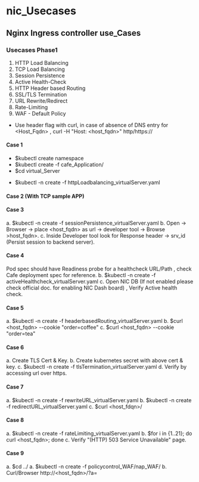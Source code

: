 # nic_Usecases
## Nginx Ingress controller use_Cases
### Usecases Phase1

1. HTTP Load Balancing 
2. TCP Load Balancing 
3. Session Persistence 
4. Active Health-Check
5. HTTP Header based Routing 
6. SSL/TLS Termination
7. URL Rewrite/Redirect
8. Rate-Limiting
9. WAF - Default Policy 

* Use header flag with curl, in case of absence of DNS entry for <Host_Fqdn> , curl -H "Host: <host_fqdn>" http/https://<NIC-IP>

#### Case 1 
* $kubectl create namespace <namespace>
* $kubectl create -f cafe_Application/
* $cd virtual_Server 
- $kubectl -n <namespace> create -f httpLoadbalancing_virtualServer.yaml

#### Case 2 (With TCP sample APP)


#### Case 3
a. $kubectl -n <namespace> create -f sessionPersistence_virtualServer.yaml
b. Open -> Browser -> place <host_fqdn> as url -> developer tool -> Browse >host_fqdn>. 
c. Inside Developer tool look for Response header -> srv_id (Persist session to backend server).

#### Case 4 
Pod spec should have Readiness probe for a healthcheck URL/Path , check Cafe deployment spec for reference.
b. $kubectl -n <namespace> create -f activeHealthcheck_virtualServer.yaml
c. Open NIC DB (If not enabled please check official doc. for enabling NIC Dash board) , Verify Active health check.

#### Case 5
a. $kubectl -n <namespace> create -f headerbasedRouting_virtualServer.yaml
b. $curl <host_fqdn> --cookie "order=coffee" 
c. $curl <host_fqdn> --cookie "order=tea"

#### Case 6
a. Create TLS Cert & Key.
b. Create kubernetes secret with above cert & key.
c. $kubectl -n <namespace> create -f tlsTermination_virtualServer.yaml
d. Verify by accessing url over https. 

#### Case 7
a. $kubectl -n <namespace> create -f rewriteURL_virtualServer.yaml
b. $kubectl -n <namespace> create -f redirectURL_virtualServer.yaml
c. $curl <host_fdqn>/<path>

#### Case 8
a. $kubectl -n <namespace> create -f rateLimiting_virtualServer.yaml
b. $for i in {1..21}; do curl <host_fqdn>; done
c. Verify "(HTTP) 503 Service Unavailable" page.

#### Case 9
a. $cd ../ 
a. $kubectl -n <namespace> create -f policycontrol_WAF/nap_WAF/
b. Curl/Browser http://<host_fqdn>/?a=<script> (Eg. for SQL injection , TOP 10 OWASP).
